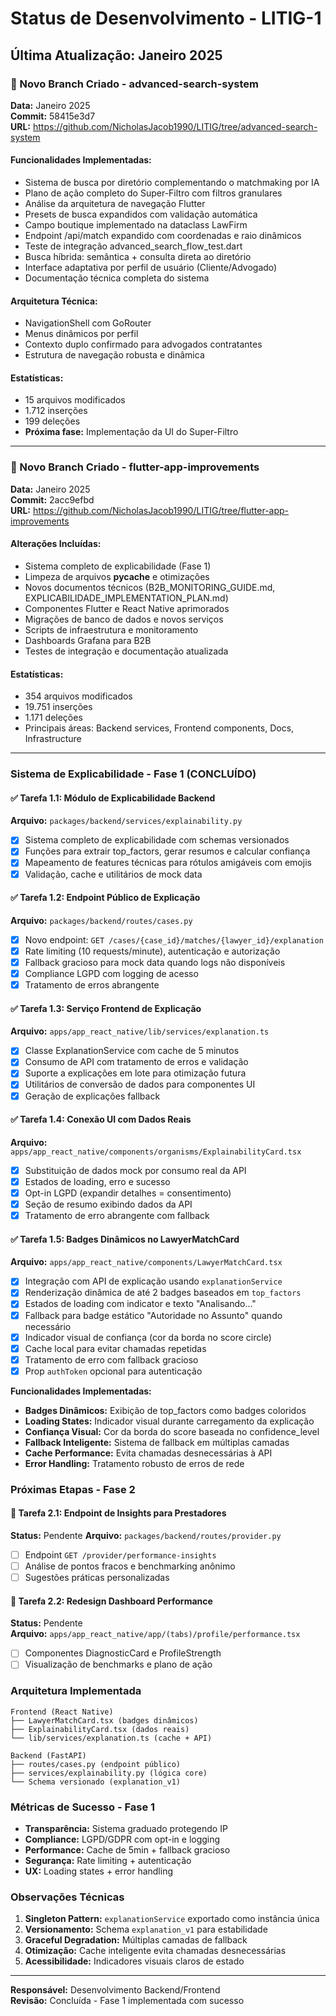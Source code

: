 # Status de Desenvolvimento - LITIG-1

## Última Atualização: Janeiro 2025

### 🔄 Novo Branch Criado - advanced-search-system

**Data:** Janeiro 2025  
**Commit:** 58415e3d7  
**URL:** https://github.com/NicholasJacob1990/LITIG/tree/advanced-search-system

#### Funcionalidades Implementadas:
- Sistema de busca por diretório complementando o matchmaking por IA
- Plano de ação completo do Super-Filtro com filtros granulares
- Análise da arquitetura de navegação Flutter
- Presets de busca expandidos com validação automática
- Campo boutique implementado na dataclass LawFirm
- Endpoint /api/match expandido com coordenadas e raio dinâmicos
- Teste de integração advanced_search_flow_test.dart
- Busca híbrida: semântica + consulta direta ao diretório
- Interface adaptativa por perfil de usuário (Cliente/Advogado)
- Documentação técnica completa do sistema

#### Arquitetura Técnica:
- NavigationShell com GoRouter
- Menus dinâmicos por perfil
- Contexto duplo confirmado para advogados contratantes
- Estrutura de navegação robusta e dinâmica

#### Estatísticas:
- 15 arquivos modificados
- 1.712 inserções
- 199 deleções
- **Próxima fase:** Implementação da UI do Super-Filtro

---

### 🔄 Novo Branch Criado - flutter-app-improvements

**Data:** Janeiro 2025  
**Commit:** 2acc9efbd  
**URL:** https://github.com/NicholasJacob1990/LITIG/tree/flutter-app-improvements

#### Alterações Incluídas:
- Sistema completo de explicabilidade (Fase 1)
- Limpeza de arquivos __pycache__ e otimizações
- Novos documentos técnicos (B2B_MONITORING_GUIDE.md, EXPLICABILIDADE_IMPLEMENTATION_PLAN.md)
- Componentes Flutter e React Native aprimorados
- Migrações de banco de dados e novos serviços
- Scripts de infraestrutura e monitoramento
- Dashboards Grafana para B2B
- Testes de integração e documentação atualizada

#### Estatísticas:
- 354 arquivos modificados
- 19.751 inserções
- 1.171 deleções
- Principais áreas: Backend services, Frontend components, Docs, Infrastructure

---

### Sistema de Explicabilidade - Fase 1 (CONCLUÍDO)

#### ✅ Tarefa 1.1: Módulo de Explicabilidade Backend
**Arquivo:** `packages/backend/services/explainability.py`
- [x] Sistema completo de explicabilidade com schemas versionados
- [x] Funções para extrair top_factors, gerar resumos e calcular confiança
- [x] Mapeamento de features técnicas para rótulos amigáveis com emojis
- [x] Validação, cache e utilitários de mock data

#### ✅ Tarefa 1.2: Endpoint Público de Explicação
**Arquivo:** `packages/backend/routes/cases.py`
- [x] Novo endpoint: `GET /cases/{case_id}/matches/{lawyer_id}/explanation`
- [x] Rate limiting (10 requests/minute), autenticação e autorização
- [x] Fallback gracioso para mock data quando logs não disponíveis
- [x] Compliance LGPD com logging de acesso
- [x] Tratamento de erros abrangente

#### ✅ Tarefa 1.3: Serviço Frontend de Explicação
**Arquivo:** `apps/app_react_native/lib/services/explanation.ts`
- [x] Classe ExplanationService com cache de 5 minutos
- [x] Consumo de API com tratamento de erros e validação
- [x] Suporte a explicações em lote para otimização futura
- [x] Utilitários de conversão de dados para componentes UI
- [x] Geração de explicações fallback

#### ✅ Tarefa 1.4: Conexão UI com Dados Reais
**Arquivo:** `apps/app_react_native/components/organisms/ExplainabilityCard.tsx`
- [x] Substituição de dados mock por consumo real da API
- [x] Estados de loading, erro e sucesso
- [x] Opt-in LGPD (expandir detalhes = consentimento)
- [x] Seção de resumo exibindo dados da API
- [x] Tratamento de erro abrangente com fallback

#### ✅ Tarefa 1.5: Badges Dinâmicos no LawyerMatchCard
**Arquivo:** `apps/app_react_native/components/LawyerMatchCard.tsx`
- [x] Integração com API de explicação usando `explanationService`
- [x] Renderização dinâmica de até 2 badges baseados em `top_factors`
- [x] Estados de loading com indicator e texto "Analisando..."
- [x] Fallback para badge estático "Autoridade no Assunto" quando necessário
- [x] Indicador visual de confiança (cor da borda no score circle)
- [x] Cache local para evitar chamadas repetidas
- [x] Tratamento de erro com fallback gracioso
- [x] Prop `authToken` opcional para autenticação

**Funcionalidades Implementadas:**
- **Badges Dinâmicos:** Exibição de top_factors como badges coloridos
- **Loading States:** Indicador visual durante carregamento da explicação
- **Confiança Visual:** Cor da borda do score baseada no confidence_level
- **Fallback Inteligente:** Sistema de fallback em múltiplas camadas
- **Cache Performance:** Evita chamadas desnecessárias à API
- **Error Handling:** Tratamento robusto de erros de rede

### Próximas Etapas - Fase 2

#### 🔄 Tarefa 2.1: Endpoint de Insights para Prestadores
**Status:** Pendente
**Arquivo:** `packages/backend/routes/provider.py`
- [ ] Endpoint `GET /provider/performance-insights`
- [ ] Análise de pontos fracos e benchmarking anônimo
- [ ] Sugestões práticas personalizadas

#### 🔄 Tarefa 2.2: Redesign Dashboard Performance
**Status:** Pendente  
**Arquivo:** `apps/app_react_native/app/(tabs)/profile/performance.tsx`
- [ ] Componentes DiagnosticCard e ProfileStrength
- [ ] Visualização de benchmarks e plano de ação

### Arquitetura Implementada

```
Frontend (React Native)
├── LawyerMatchCard.tsx (badges dinâmicos)
├── ExplainabilityCard.tsx (dados reais)
└── lib/services/explanation.ts (cache + API)

Backend (FastAPI)
├── routes/cases.py (endpoint público)
├── services/explainability.py (lógica core)
└── Schema versionado (explanation_v1)
```

### Métricas de Sucesso - Fase 1

- **Transparência:** Sistema graduado protegendo IP
- **Compliance:** LGPD/GDPR com opt-in e logging
- **Performance:** Cache de 5min + fallback gracioso
- **Segurança:** Rate limiting + autenticação
- **UX:** Loading states + error handling

### Observações Técnicas

1. **Singleton Pattern:** `explanationService` exportado como instância única
2. **Versionamento:** Schema `explanation_v1` para estabilidade
3. **Graceful Degradation:** Múltiplas camadas de fallback
4. **Otimização:** Cache inteligente evita chamadas desnecessárias
5. **Acessibilidade:** Indicadores visuais claros de estado

---

**Responsável:** Desenvolvimento Backend/Frontend  
**Revisão:** Concluída - Fase 1 implementada com sucesso